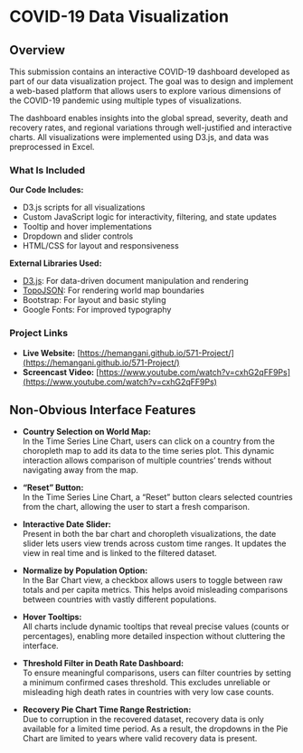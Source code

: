 # COVID-19 Data Visualization 

## Overview

This submission contains an interactive COVID-19 dashboard developed as part of our data visualization project. The goal was to design and implement a web-based platform that allows users to explore various dimensions of the COVID-19 pandemic using multiple types of visualizations.

The dashboard enables insights into the global spread, severity, death and recovery rates, and regional variations through well-justified and interactive charts. All visualizations were implemented using D3.js, and data was preprocessed in Excel.

### What Is Included

**Our Code Includes:**

- D3.js scripts for all visualizations
- Custom JavaScript logic for interactivity, filtering, and state updates
- Tooltip and hover implementations
- Dropdown and slider controls
- HTML/CSS for layout and responsiveness

**External Libraries Used:**

- [D3.js](https://d3js.org/): For data-driven document manipulation and rendering
- [TopoJSON](https://github.com/topojson/topojson): For rendering world map boundaries
- Bootstrap: For layout and basic styling
- Google Fonts: For improved typography

### Project Links

- **Live Website:** [https://hemangani.github.io/571-Project/](https://hemangani.github.io/571-Project/)
- **Screencast Video:** [https://www.youtube.com/watch?v=cxhG2qFF9Ps](https://www.youtube.com/watch?v=cxhG2qFF9Ps)

## Non-Obvious Interface Features

- **Country Selection on World Map:**  
  In the Time Series Line Chart, users can click on a country from the choropleth map to add its data to the time series plot. This dynamic interaction allows comparison of multiple countries’ trends without navigating away from the map.

- **“Reset” Button:**  
  In the Time Series Line Chart, a “Reset” button clears selected countries from the chart, allowing the user to start a fresh comparison.

- **Interactive Date Slider:**  
  Present in both the bar chart and choropleth visualizations, the date slider lets users view trends across custom time ranges. It updates the view in real time and is linked to the filtered dataset.

- **Normalize by Population Option:**  
  In the Bar Chart view, a checkbox allows users to toggle between raw totals and per capita metrics. This helps avoid misleading comparisons between countries with vastly different populations.

- **Hover Tooltips:**  
  All charts include dynamic tooltips that reveal precise values (counts or percentages), enabling more detailed inspection without cluttering the interface.

- **Threshold Filter in Death Rate Dashboard:**  
  To ensure meaningful comparisons, users can filter countries by setting a minimum confirmed cases threshold. This excludes unreliable or misleading high death rates in countries with very low case counts.

- **Recovery Pie Chart Time Range Restriction:**  
  Due to corruption in the recovered dataset, recovery data is only available for a limited time period. As a result, the dropdowns in the Pie Chart are limited to years where valid recovery data is present.
